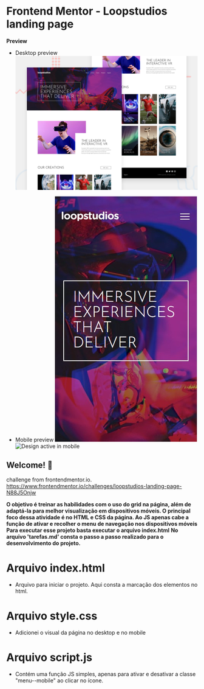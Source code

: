 # Frontend Mentor - Loopstudios landing page

**Preview**
* Desktop preview
![Design preview for the Loopstudios landing page coding challenge](./design/desktop-preview.jpg)

* Mobile preview
![Design preview in mobile](./design/mobile-preview.jpg)
![Design active in mobile](./design/mobile-menujpg)


## Welcome! 👋

challenge from frontendmentor.io. https://www.frontendmentor.io/challenges/loopstudios-landing-page-N88J5Onjw

**O objetivo é treinar as habilidades com o uso do grid na página, além de adaptá-la para melhor visualização em dispositivos móveis. O principal foco dessa atividade é no HTML e CSS da página. Ao JS apenas cabe a função de ativar e recolher o menu de navegação nos dispositivos móveis** 
**Para executar esse projeto basta executar o arquivo index.html**
**No arquivo 'tarefas.md' consta o passo a passo realizado para o desenvolvimento do projeto.**

 # Arquivo index.html
 * Arquivo para iniciar o projeto. Aqui consta a marcação dos elementos no html.

 # Arquivo style.css
 * Adicionei o visual da página no desktop e no mobile 

 # Arquivo script.js
  * Contém uma função JS simples, apenas para ativar e desativar a classe "menu--mobile" ao clicar no ícone.  
